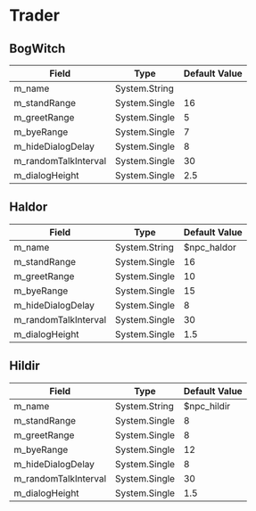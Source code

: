 # Trader

## BogWitch

|Field|Type|Default Value|
|-----|----|-------------|
|m_name|System.String||
|m_standRange|System.Single|16|
|m_greetRange|System.Single|5|
|m_byeRange|System.Single|7|
|m_hideDialogDelay|System.Single|8|
|m_randomTalkInterval|System.Single|30|
|m_dialogHeight|System.Single|2.5|

## Haldor

|Field|Type|Default Value|
|-----|----|-------------|
|m_name|System.String|$npc_haldor|
|m_standRange|System.Single|16|
|m_greetRange|System.Single|10|
|m_byeRange|System.Single|15|
|m_hideDialogDelay|System.Single|8|
|m_randomTalkInterval|System.Single|30|
|m_dialogHeight|System.Single|1.5|

## Hildir

|Field|Type|Default Value|
|-----|----|-------------|
|m_name|System.String|$npc_hildir|
|m_standRange|System.Single|8|
|m_greetRange|System.Single|8|
|m_byeRange|System.Single|12|
|m_hideDialogDelay|System.Single|8|
|m_randomTalkInterval|System.Single|30|
|m_dialogHeight|System.Single|1.5|

